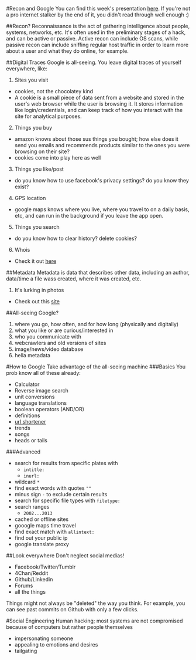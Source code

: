 #Recon and Google
You can find this week's presentation [here][1].  If you're not a pro internet stalker by the end of it, you didn't read through well enough :)

##Recon?
Reconnaissance is the act of gathering intelligence about people, systems, networks, etc.  It's often used in the preliminary stages of a hack, and can be active or passive.  Active recon can include OS scans, while passive recon can include sniffing regular host traffic in order to learn more about a user and what they do online, for example.

##Digital Traces
Google is all-seeing.  You leave digital traces of yourself everywhere, like:

1. Sites you visit
  - cookies, not the chocolatey kind
  - A cookie is a small piece of data sent from a website and stored in the user's web browser while the user is browsing it.  It stores information like login/credentials, and can keep track of how you interact with the site for analytical purposes.
2. Things you buy
  - amazon knows about those sus things you bought; how else does it send you emails and recommends products similar to the ones you were browsing on their site?
  - cookies come into play here as well
3. Things you like/post
  - do you know how to use facebook's privacy settings? do you know they exist?
4. GPS location
  - google maps knows where you live, where you travel to on a daily basis, etc, and can run in the background if you leave the app open.
5. Things you search
  - do you know how to clear history? delete cookies?
6. Whois
  - Check it out [here][2]

##Metadata
Metadata is data that describes other data, including an author, data/time a file wass created,  where it was created, etc.
1. It's lurking in photos
  - Check out this [site][3]
  
##All-seeing Google?
1. where you go, how often, and for how long (physically and digitally)
2. what you like or are curious/interested in
3. who you communicate with
4. webcrawlers and old versions of sites
5. image/news/video database
6. hella metadata

#How to Google
Take advantage of the all-seeing machine
###Basics
You prob know all of these already:
- Calculator
- Reverse image search
- unit conversions
- language translations
- boolean operators (AND/OR)
- definitions
- [url shortener][4]
- trends
- songs
- heads or tails

###Advanced
- search for results from specific plates with
  - ```intitle: ```
  - ```inurl: ```
- wildcard ```*```
- find exact words with quotes ```""```
- minus sign ```-``` to exclude certain results
- search for specific file types with ```filetype:```
- search ranges
  - ```2002...2013```
- cached or offline sites
- gooogle maps time travel
- find exact match with ```allintext:```
- find out your public ip
- google translate proxy

##Look everywhere
Don't neglect social medias!
- Facebook/Twitter/Tumblr
- 4Chan/Reddit
- Github/Linkedin
- Forums
- all the things

Things might not always be "deleted" the way you think.  For example, you can see past commits on Github with only a few clicks.

#Social Engineering
Human hacking; most systems are not compromised because of computers but rather people themselves
- impersonating someone
- appealing to emotions and desires
- tailgating


[1]:https://docs.google.com/presentation/d/1iJ0jhxwIklvho34L_jQ9khoYufrDbyle1CrfR-sQrN0/edit?usp=sharing
[2]:https://www.whois.net/
[3]:http://regex.info/exif.cgi
[4]:http://goo.gl
